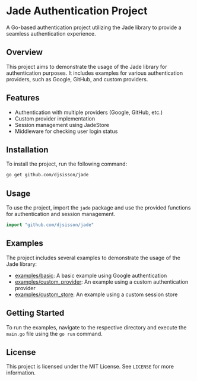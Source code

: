 # Jade Authentication Project

A Go-based authentication project utilizing the Jade library to provide a seamless authentication experience.

## Overview

This project aims to demonstrate the usage of the Jade library for authentication purposes. It includes examples for various authentication providers, such as Google, GitHub, and custom providers.

## Features

- Authentication with multiple providers (Google, GitHub, etc.)
- Custom provider implementation
- Session management using JadeStore
- Middleware for checking user login status

## Installation

To install the project, run the following command:

```bash
go get github.com/djsisson/jade
```

## Usage

To use the project, import the `jade` package and use the provided functions for authentication and session management.

```go
import "github.com/djsisson/jade"
```

## Examples

The project includes several examples to demonstrate the usage of the Jade library:

- [examples/basic](cci:7://https://github.com/djsisson/jade/examples/basic:0:0-0:0): A basic example using Google authentication
- [examples/custom_provider](cci:7://https://github.com/djsisson/jade/examples/custom_provider:0:0-0:0): An example using a custom authentication provider
- [examples/custom_store](cci:7://https://github.com/djsisson/jade/examples/custom_store:0:0-0:0): An example using a custom session store

## Getting Started

To run the examples, navigate to the respective directory and execute the `main.go` file using the `go run` command.

## License

This project is licensed under the MIT License. See `LICENSE` for more information.
